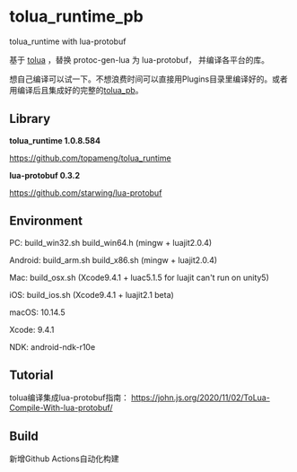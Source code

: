 # tolua_runtime_pb
tolua_runtime with lua-protobuf

基于 [tolua](https://github.com/topameng/tolua_runtime) ，替换 protoc-gen-lua 为 lua-protobuf， 并编译各平台的库。

想自己编译可以试一下。不想浪费时间可以直接用Plugins目录里编译好的。或者用编译后且集成好的完整的[tolua_pb](https://github.com/jozhn/tolua_pb)。



## Library

**tolua_runtime 1.0.8.584**

https://github.com/topameng/tolua_runtime

**lua-protobuf 0.3.2**

https://github.com/starwing/lua-protobuf



## Environment

PC: build_win32.sh build_win64.h (mingw + luajit2.0.4)

Android: build_arm.sh build_x86.sh (mingw + luajit2.0.4)

Mac: build_osx.sh (Xcode9.4.1 + luac5.1.5 for luajit can't run on unity5)

iOS: build_ios.sh (Xcode9.4.1 + luajit2.1 beta)

macOS: 10.14.5

Xcode: 9.4.1

NDK: android-ndk-r10e



## Tutorial

tolua编译集成lua-protobuf指南： https://john.js.org/2020/11/02/ToLua-Compile-With-lua-protobuf/

## Build

新增Github Actions自动化构建
